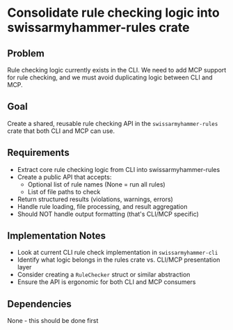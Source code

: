 # Consolidate rule checking logic into swissarmyhammer-rules crate

## Problem
Rule checking logic currently exists in the CLI. We need to add MCP support for rule checking, and we must avoid duplicating logic between CLI and MCP.

## Goal
Create a shared, reusable rule checking API in the `swissarmyhammer-rules` crate that both CLI and MCP can use.

## Requirements
- Extract core rule checking logic from CLI into swissarmyhammer-rules
- Create a public API that accepts:
  - Optional list of rule names (None = run all rules)
  - List of file paths to check
- Return structured results (violations, warnings, errors)
- Handle rule loading, file processing, and result aggregation
- Should NOT handle output formatting (that's CLI/MCP specific)

## Implementation Notes
- Look at current CLI rule check implementation in `swissarmyhammer-cli`
- Identify what logic belongs in the rules crate vs. CLI/MCP presentation layer
- Consider creating a `RuleChecker` struct or similar abstraction
- Ensure the API is ergonomic for both CLI and MCP consumers

## Dependencies
None - this should be done first